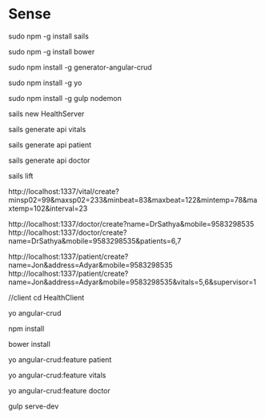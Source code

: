 # Sense
sudo npm -g install sails

sudo npm -g install bower

sudo npm install -g generator-angular-crud

sudo npm install -g yo

sudo npm install -g gulp nodemon

sails new HealthServer

sails generate api vitals

sails generate api patient

sails generate api doctor

sails lift
 
	
http://localhost:1337/vital/create?minsp02=99&maxsp02=233&minbeat=83&maxbeat=122&mintemp=78&maxtemp=102&interval=23

http://localhost:1337/doctor/create?name=DrSathya&mobile=9583298535
http://localhost:1337/doctor/create?name=DrSathya&mobile=9583298535&patients=6,7

http://localhost:1337/patient/create?name=Jon&address=Adyar&mobile=9583298535
http://localhost:1337/patient/create?name=Jon&address=Adyar&mobile=9583298535&vitals=5,6&supervisor=1

//client
cd HealthClient

yo angular-crud

npm install

bower install

yo angular-crud:feature patient

yo angular-crud:feature vitals

yo angular-crud:feature doctor

gulp serve-dev

